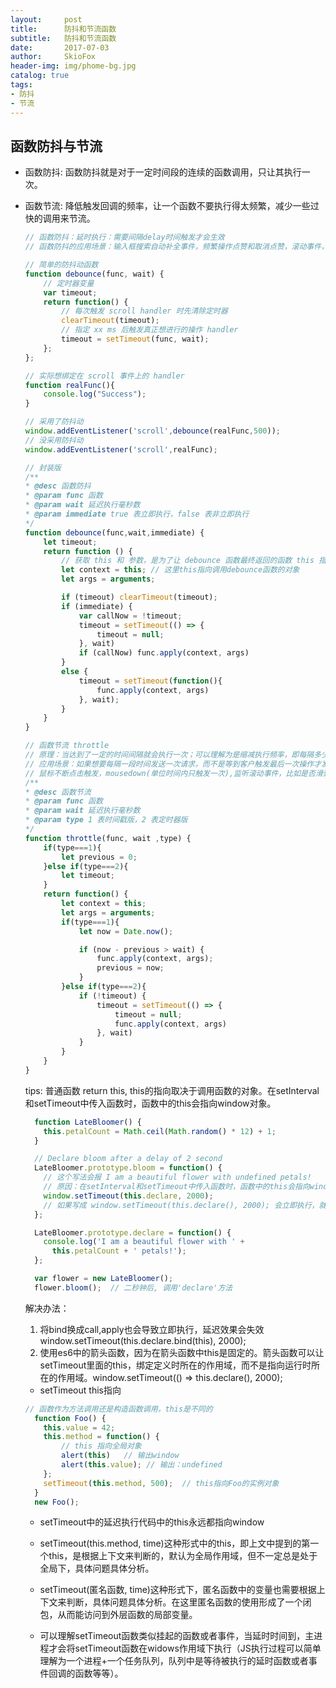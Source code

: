 ```yaml
---
layout:     post
title:      防抖和节流函数
subtitle:   防抖和节流函数
date:       2017-07-03
author:     SkioFox
header-img: img/phome-bg.jpg
catalog: true
tags:
- 防抖
- 节流
---
```


## 函数防抖与节流

- 函数防抖: 函数防抖就是对于一定时间段的连续的函数调用，只让其执行一次。
- 函数节流: 降低触发回调的频率，让一个函数不要执行得太频繁，减少一些过快的调用来节流。

  ```js
  // 函数防抖：延时执行：需要间隔delay时间触发才会生效
  // 函数防抖的应用场景：输入框搜索自动补全事件，频繁操作点赞和取消点赞，滚动事件，resize窗口变化

  // 简单的防抖动函数
  function debounce(func, wait) {
      // 定时器变量
      var timeout;
      return function() {
          // 每次触发 scroll handler 时先清除定时器
          clearTimeout(timeout);
          // 指定 xx ms 后触发真正想进行的操作 handler
          timeout = setTimeout(func, wait);
      };
  };
  
  // 实际想绑定在 scroll 事件上的 handler
  function realFunc(){
      console.log("Success");
  }
  
  // 采用了防抖动
  window.addEventListener('scroll',debounce(realFunc,500));
  // 没采用防抖动
  window.addEventListener('scroll',realFunc);

  // 封装版
  /**
  * @desc 函数防抖
  * @param func 函数
  * @param wait 延迟执行毫秒数
  * @param immediate true 表立即执行，false 表非立即执行
  */
  function debounce(func,wait,immediate) {
      let timeout;
      return function () {
          // 获取 this 和 参数，是为了让 debounce 函数最终返回的函数 this 指向不变以及依旧能接受到 e 参数。
          let context = this; // 这里this指向调用debounce函数的对象
          let args = arguments;

          if (timeout) clearTimeout(timeout);
          if (immediate) {
              var callNow = !timeout;
              timeout = setTimeout(() => {
                  timeout = null;
              }, wait)
              if (callNow) func.apply(context, args)
          }
          else {
              timeout = setTimeout(function(){
                  func.apply(context, args)
              }, wait);
          }
      }
  }
  ```
  ```js
  // 函数节流 throttle
  // 原理：当达到了一定的时间间隔就会执行一次；可以理解为是缩减执行频率，即每隔多少事件执行一次
  // 应用场景：如果想要每隔一段时间发送一次请求，而不是等到客户触发最后一次操作才发送请求，可以这样实现
  // 鼠标不断点击触发，mousedown(单位时间内只触发一次),监听滚动事件，比如是否滑到底部自动加载更多，搜索框，向后台发送请求
  /**
  * @desc 函数节流
  * @param func 函数
  * @param wait 延迟执行毫秒数
  * @param type 1 表时间戳版，2 表定时器版
  */
  function throttle(func, wait ,type) {
      if(type===1){
          let previous = 0;
      }else if(type===2){
          let timeout;
      }
      return function() {
          let context = this;
          let args = arguments;
          if(type===1){
              let now = Date.now();

              if (now - previous > wait) {
                  func.apply(context, args);
                  previous = now;
              }
          }else if(type===2){
              if (!timeout) {
                  timeout = setTimeout(() => {
                      timeout = null;
                      func.apply(context, args)
                  }, wait)
              }
          }
      }
  }
  ```
  tips: 普通函数 return this, this的指向取决于调用函数的对象。在setInterval和setTimeout中传入函数时，函数中的this会指向window对象。

  ```js
    function LateBloomer() {
      this.petalCount = Math.ceil(Math.random() * 12) + 1;
    }

    // Declare bloom after a delay of 2 second
    LateBloomer.prototype.bloom = function() {
      // 这个写法会报 I am a beautiful flower with undefined petals!
      // 原因：在setInterval和setTimeout中传入函数时，函数中的this会指向window对象
      window.setTimeout(this.declare, 2000);
      // 如果写成 window.setTimeout(this.declare(), 2000); 会立即执行，就没有延迟效果了。
    };

    LateBloomer.prototype.declare = function() {
      console.log('I am a beautiful flower with ' +
        this.petalCount + ' petals!');
    };

    var flower = new LateBloomer();
    flower.bloom();  // 二秒钟后, 调用'declare'方法
  ```

  解决办法：

    1. 将bind换成call,apply也会导致立即执行，延迟效果会失效window.setTimeout(this.declare.bind(this), 2000);
    2. 使用es6中的箭头函数，因为在箭头函数中this是固定的。箭头函数可以让setTimeout里面的this，绑定定义时所在的作用域，而不是指向运行时所在的作用域。window.setTimeout(() => this.declare(), 2000);


  - setTimeout this指向

  ```js
  // 函数作为方法调用还是构造函数调用，this是不同的
    function Foo() {
      this.value = 42;
      this.method = function() {
          // this 指向全局对象
          alert(this)   // 输出window
          alert(this.value); // 输出：undefined
      };
      setTimeout(this.method, 500);  // this指向Foo的实例对象
    }
    new Foo();
  ```

    - setTimeout中的延迟执行代码中的this永远都指向window

    - setTimeout(this.method, time)这种形式中的this，即上文中提到的第一个this，是根据上下文来判断的，默认为全局作用域，但不一定总是处于全局下，具体问题具体分析。

    - setTimeout(匿名函数, time)这种形式下，匿名函数中的变量也需要根据上下文来判断，具体问题具体分析。在这里匿名函数的使用形成了一个闭包，从而能访问到外层函数的局部变量。

    - 可以理解setTimeout函数类似挂起的函数或者事件，当延时时间到，主进程才会将setTimeout函数在widows作用域下执行（JS执行过程可以简单理解为一个进程+一个任务队列，队列中是等待被执行的延时函数或者事件回调的函数等等）。